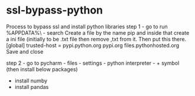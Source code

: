 # ssl-bypass-python
Process to bypass ssl and install python libraries
step 1 - go to run
%APPDATA%\ - search
Create a file by the name pip and inside that create a ini file (initially to be .txt file then remove ,txt from it.
Then put this there.
[global]
trusted-host = pypi.python.org
               pypi.org
               files.pythonhosted.org
Save and close
 
step 2 - go to pycharm - files - settings - python interpreter - + symbol (then install below packages)
- install numby
- install pandas
